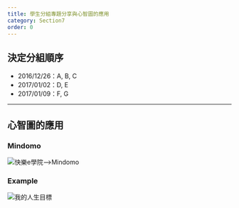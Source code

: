 ```yaml
---
title: 學生分組專題分享與心智圖的應用
category: Section7
order: 0
---
```



## 決定分組順序
+ 2016/12/26：A, B, C
+ 2017/01/02：D, E
+ 2017/01/09：F, G

---

## 心智圖的應用

### Mindomo
![快樂e學院-->Mindomo](/icixin/images/lessons/mindomo.png)

### Example
![我的人生目標](/icixin/images/lessons/goalofmylife.png)
